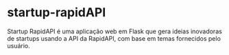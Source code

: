 # startup-rapidAPI
 Startup RapidAPI é uma aplicação web em Flask que gera ideias inovadoras de startups usando a API da RapidAPI, com base em temas fornecidos pelo usuário.
